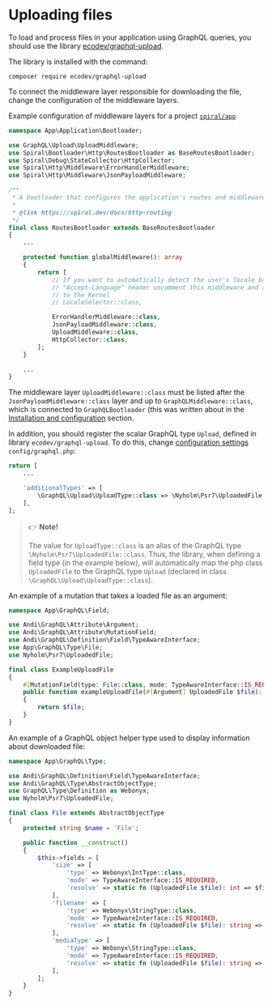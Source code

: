 # Uploading files

To load and process files in your application using GraphQL queries, you should
use the library [ecodev/graphql-upload](https://github.com/Ecodev/graphql-upload).

The library is installed with the command:
```shell
composer require ecodev/graphql-upload
```

To connect the middleware layer responsible for downloading the file, change the configuration of the middleware layers.

Example configuration of middleware layers for a project [`spiral/app`](https://github.com/spiral/app)

```php
namespace App\Application\Bootloader;

use GraphQL\Upload\UploadMiddleware;
use Spiral\Bootloader\Http\RoutesBootloader as BaseRoutesBootloader;
use Spiral\Debug\StateCollector\HttpCollector;
use Spiral\Http\Middleware\ErrorHandlerMiddleware;
use Spiral\Http\Middleware\JsonPayloadMiddleware;

/**
 * A bootloader that configures the application's routes and middleware.
 *
 * @link https://spiral.dev/docs/http-routing
 */
final class RoutesBootloader extends BaseRoutesBootloader
{
    ...

    protected function globalMiddleware(): array
    {
        return [
            // If you want to automatically detect the user's locale based on the
            // "Accept-Language" header uncomment this middleware and add \Spiral\Bootloader\I18nBootloader
            // to the Kernel
            // LocaleSelector::class,

            ErrorHandlerMiddleware::class,
            JsonPayloadMiddleware::class,
            UploadMiddleware::class,
            HttpCollector::class,
        ];
    }

    ...
}
```

The middleware layer `UploadMiddleware::class` must be listed after the `JsonPayloadMiddleware::class` layer
and up to `GraphQLMiddleware::class`, which is connected to `GraphQLBootloader` (this was written about
in the [Installation and configuration](install.md#bootloader) section.

In addition, you should register the scalar GraphQL type `Upload`, defined in
library `ecodev/graphql-upload`. To do this, change [configuration settings](configure.md)
`config/graphql.php`:

```php
return [
    ...

    'additionalTypes' => [
        \GraphQL\Upload\UploadType::class => \Nyholm\Psr7\UploadedFile::class,
    ],
];
```

> :point_right: **Note!**
>
> The value for `UploadType::class` is an alias of the GraphQL type
> `\Nyholm\Psr7\UploadedFile::class`. Thus, the library, when defining a field type
> (in the example below), will automatically map the php class `UploadedFile` to the GraphQL type `Upload`
> (declared in class `\GraphQL\Upload\UploadType::class`).

An example of a mutation that takes a loaded file as an argument:

```php
namespace App\GraphQL\Field;

use Andi\GraphQL\Attribute\Argument;
use Andi\GraphQL\Attribute\MutationField;
use Andi\GraphQL\Definition\Field\TypeAwareInterface;
use App\GraphQL\Type\File;
use Nyholm\Psr7\UploadedFile;

final class ExampleUploadFile
{
    #[MutationField(type: File::class, mode: TypeAwareInterface::IS_REQUIRED)]
    public function exampleUploadFile(#[Argument] UploadedFile $file): UploadedFile
    {
        return $file;
    }
}
```

An example of a GraphQL object helper type used to display information about
downloaded file:

```php
namespace App\GraphQL\Type;

use Andi\GraphQL\Definition\Field\TypeAwareInterface;
use Andi\GraphQL\Type\AbstractObjectType;
use GraphQL\Type\Definition as Webonyx;
use Nyholm\Psr7\UploadedFile;

final class File extends AbstractObjectType
{
    protected string $name = 'File';

    public function __construct()
    {
        $this->fields = [
            'size' => [
                'type' => Webonyx\IntType::class,
                'mode' => TypeAwareInterface::IS_REQUIRED,
                'resolve' => static fn (UploadedFile $file): int => $file->getSize(),
            ],
            'filename' => [
                'type' => Webonyx\StringType::class,
                'mode' => TypeAwareInterface::IS_REQUIRED,
                'resolve' => static fn (UploadedFile $file): string => $file->getClientFilename(),
            ],
            'mediaType' => [
                'type' => Webonyx\StringType::class,
                'mode' => TypeAwareInterface::IS_REQUIRED,
                'resolve' => static fn (UploadedFile $file): string => $file->getClientMediaType(),
            ],
        ];
    }
}
```
